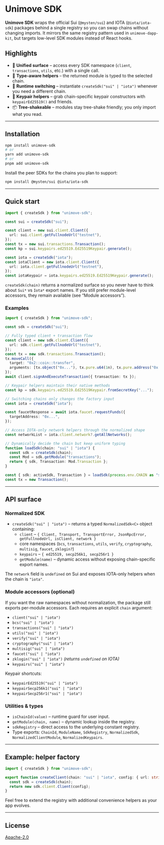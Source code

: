 # Unimove SDK

**Unimove SDK** wraps the official Sui (`@mysten/sui`) and IOTA (`@iota/iota-sdk`) packages behind a single registry so you can swap chains without changing imports. It mirrors the same registry pattern used in `unimove-dapp-kit`, but targets low-level SDK modules instead of React hooks.

## Highlights

- 🔗 **Unified surface** – access every SDK namespace (`client`, `transactions`, `utils`, etc.) with a single call.
- 🧠 **Type-aware helpers** – the returned module is typed to the selected chain.
- 🔁 **Runtime switching** – instantiate `createSdk("sui" | "iota")` whenever you need a different chain.
- 🧰 **Keypair helpers** – grab chain-specific keypair constructors with `keypairEd25519()` and friends.
- 📦 **Tree-shakeable** – modules stay tree-shake friendly; you only import what you read.

---

## Installation

```bash
npm install unimove-sdk
# or
yarn add unimove-sdk
# or
pnpm add unimove-sdk
```

Install the peer SDKs for the chains you plan to support:

```bash
npm install @mysten/sui @iota/iota-sdk
```

---

## Quick start

```ts
import { createSdk } from "unimove-sdk";

const sui = createSdk("sui");

const client = new sui.client.Client({
  url: sui.client.getFullnodeUrl("testnet"),
});
const tx = new sui.transactions.Transaction();
const kp = sui.keypairs.ed25519.Ed25519Keypair.generate();

const iota = createSdk("iota");
const iotaClient = new iota.client.Client({
  url: iota.client.getFullnodeUrl("testnet"),
});
const iotaKeypair = iota.keypairs.ed25519.Ed25519Keypair.generate();
```

`createSdk(chain)` returns a normalized surface so you never have to think about `Sui*` vs `Iota*` export names. If you still prefer module-level accessors, they remain available (see “Module accessors”).

### Examples

```ts
import { createSdk } from "unimove-sdk";

const sdk = createSdk("sui");

// Fully typed client + transaction flow
const client = new sdk.client.Client({
  url: sdk.client.getFullnodeUrl("testnet"),
});
const tx = new sdk.transactions.Transaction();
tx.moveCall({
  target: "0x2::coin::transfer",
  arguments: [tx.object("0x..."), tx.pure.u64(1n), tx.pure.address("0x...")],
});
await client.signAndExecuteTransaction({ transaction: tx });

// Keypair helpers maintain their native methods
const kp = sdk.keypairs.ed25519.Ed25519Keypair.fromSecretKey("...");
```

```ts
// Switching chains only changes the factory input
const iota = createSdk("iota");

const faucetResponse = await iota.faucet.requestFunds({
  targetAddress: "0x...",
});

// Access IOTA-only network helpers through the normalized shape
const networkList = iota.client.network?.getAllNetworks();
```

```ts
// Dynamically decide the chain but keep uniform typing
function loadSdk(chain: "sui" | "iota") {
  const sdk = createSdk(chain);
  const Mod = sdk.getModule("transactions");
  return { sdk, Transaction: Mod.Transaction };
}

const { sdk: activeSdk, Transaction } = loadSdk(process.env.CHAIN as "sui");
const tx = new Transaction();
```

---

## API surface

### Normalized SDK

- `createSdk("sui" | "iota")` – returns a typed `NormalizedSdk<C>` object containing:
  - `client` – `{ Client, Transport, TransportError, JsonRpcError, getFullnodeUrl, isClient, network }`
  - core namespaces (`bcs`, `transactions`, `utils`, `verify`, `cryptography`, `multisig`, `faucet`, `zklogin?`)
  - `keypairs` – `{ ed25519, secp256k1, secp256r1 }`
  - `getModule(name)` – dynamic access without exposing chain-specific export names.

The `network` field is `undefined` on Sui and exposes IOTA-only helpers when the chain is `"iota"`.

### Module accessors (optional)

If you want the raw namespaces without normalization, the package still exports per-module accessors. Each requires an explicit `chain` argument:

- `client("sui" | "iota")`
- `bcs("sui" | "iota")`
- `transactions("sui" | "iota")`
- `utils("sui" | "iota")`
- `verify("sui" | "iota")`
- `cryptography("sui" | "iota")`
- `multisig("sui" | "iota")`
- `faucet("sui" | "iota")`
- `zklogin("sui" | "iota")` _(returns `undefined` on IOTA)_
- `keypairs("sui" | "iota")`

Keypair shortcuts:

- `keypairEd25519("sui" | "iota")`
- `keypairSecp256k1("sui" | "iota")`
- `keypairSecp256r1("sui" | "iota")`

### Utilities & types

- `isChainId(value)` – runtime guard for user input.
- `getModule(chain, name)` – dynamic lookup inside the registry.
- `sdkRegistry` – direct access to the underlying constant registry.
- Type exports: `ChainId`, `ModuleName`, `SdkRegistry`, `NormalizedSdk`, `NormalizedClientModule`, `NormalizedKeypairs`.

---

## Example: helper factory

```ts
import { createSdk } from "unimove-sdk";

export function createClient(chain: "sui" | "iota", config: { url: string }) {
  const sdk = createSdk(chain);
  return new sdk.client.Client(config);
}
```

Feel free to extend the registry with additional convenience helpers as your app evolves.

---

## License

[Apache-2.0](./LICENSE)
